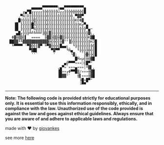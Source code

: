                 ▄▄▄▄▄▀▀▀▀▀▀▀¼▄▄▀▀▀▀▀▀▀▀▀▄
            ╓▄▀█╓╓╓╓╓╠╠╬╠╠╠╠Ü╓╓╠╠╠╬╬╬╬╬╣█
          ,▀Ñ|D╠╠╠╠╠╠╠╠╬╠╠╠╠╠╠╠╠╠╠╬,▀▓▓▀
         _█@╠╠╠╠╠▒╠╠╠╠╠╬╠╠╠╠╠╠╠╠╠╠╠╠KÖΦ▓_
        ▐█ ╠╠╠╠╠█Ñ╠╠╠╠╠╬╠╠╠╠╠╠╠╠╠╠╠╠╠╠K╦▀▄
        ▐█ ╠╠╠╠╠▀Ñ╠╠╠╠╠╬╠╠╠╠╠╠╠╠╠╠╠╠╠╠╠╠╠▀▄─
         ▄█╓╠╠╠╩╝╩╩╩╝╠▒╣▓╠╠╠╠╠╠╠╠╠╠╠╠╠╠╠╠╠▓L,
      _Φ▓╬▒▒╣▌__====__╟▓▓╠▒▒╫▓▒╠╠╠╠╠╠╠╠╠╠╠K▓█_
      ██▓▓╙╙▓▓▓▓▓▓▓▓▓▓▓▓╬╣╬╣╣╬▓""▐╠╠╠╠╠╠╠╠╠HJ█
       ╙▀▀▀▀ '▀▓╬╣╣▓▀ ╙▀▓╬╬╬╣█▄▄┐  ╙╠╠╠╠╠╠╠╠╣█
               ▀▓█▌      ▀▓▀▀   ╙Ñ▄_ ╙╠╠╠╠╬╣╣█
                ''`       '       └▓;_ `╠▓╬╠╣█
                                    █M=µ╣╬╬▓█
                               ▄╬▀▀▀»»»░╣█▀"
                            ,▄▀»`»»»▄»»»│╨▓▌,
                            ▐█»»╓Φ▀▀█▒/»»»╫▓█
                            ▐█▓▓"`   ╫▌»»»╫▓█
                                      ╞█»█▀"
                                      └▀▀

---

**Note: The following code is provided strictly for educational purposes only. It is essential to use this information responsibly, ethically, and in compliance with the law. Unauthorized use of the code provided is against the law and goes against ethical guidelines. Always ensure that you are aware of and adhere to applicable laws and regulations.**

made with ❤ by [giovankes](https://github.com/giovankes)

see more [here](https://giotje.dev)
